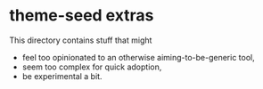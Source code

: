 # theme-seed extras

This directory contains stuff that might

- feel too opinionated to an otherwise aiming-to-be-generic tool,
- seem too complex for quick adoption,
- be experimental a bit.

